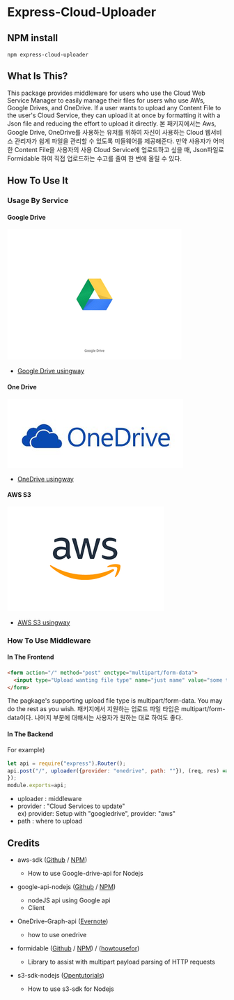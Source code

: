 # Express-Cloud-Uploader

## NPM install
```
npm express-cloud-uploader
```
## What Is This?
This package provides middleware for users who use the Cloud Web Service Manager to easily manage their files for users who use AWs, Google Drives, and OneDrive. If a user wants to upload any Content File to the user's Cloud Service, they can upload it at once by formatting it with a Json file and reducing the effort to upload it directly.
본 패키지에서는 Aws, Google Drive, OneDrive를 사용하는 유저를 위하여 자신이 사용하는 Cloud 웹서비스 관리자가 쉽게 파일을 관리할 수 있도록 미들웨어를 제공해준다. 만약 사용자가 어떠한 Content File을 사용자의 사용 Cloud Service에 업로드하고 싶을 때, Json파일로 Formidable 하여 직접 업로드하는 수고를 줄여 한 번에 올릴 수 있다.

## How To Use It
### Usage By Service
#### Google Drive
![googledrive](/images/googledrivelogo.gif)
* [Google Drive usingway](/docs/google-drive.md)
#### One Drive
![onedrive](/images/onedrive.jpg)
* [OneDrive usingway]()
#### AWS S3
![AWS](/images/awslogo.gif)
* [AWS S3 usingway](/docs/s3.md)

### How To Use Middleware
#### In The Frontend
```html
<form action="/" method="post" enctype="multipart/form-data">
  <input type="Upload wanting file type" name="just name" value="some text">
</form>
```
The pagkage's supporting upload file type is multipart/form-data. You may do the rest as you wish.
패키지에서 지원하는 업로드 파일 타입은 multipart/form-data이다. 나머지 부분에 대해서는 사용자가 원하는 대로 하여도 좋다.
#### In The Backend
For example)
```js
let api = require("express").Router();
api.post("/", uploader({provider: "onedrive", path: ""}), (req, res) => {
});
module.exports=api;
```
- uploader : middleware
- provider : "Cloud Services to update" <br>
  ex) provider: Setup with "googledrive", provider: "aws"
- path : where to upload


## Credits
* aws-sdk ([Github](https://github.com/aws/aws-sdk-js) / [NPM](https://www.npmjs.com/package/aws-sdk))
    * How to use Google-drive-api for Nodejs

* google-api-nodejs ([Github](https://github.com/googleapis/google-api-nodejs-client/tree/master/samples/drive) / [NPM](https://www.npmjs.com/package/googleapis))
    * nodeJS api using Google api
    * Client

* OneDrive-Graph-api ([Evernote](https://www.evernote.com/l/AUDufYzQX7NOVJymel7-gw49_mkbKUWdy10))
    * how to use onedrive

* formidable ([Github](https://github.com/felixge/node-formidable) /  [NPM](https://www.npmjs.com/package/formidable)) / ([howtousefor]())
    * Library to assist with multipart payload parsing of HTTP requests

* s3-sdk-nodejs ([Opentutorials](https://opentutorials.org/course/2717/11797))
    * How to use s3-sdk for Nodejs
